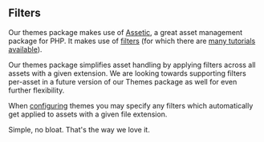 ## Filters

Our themes package makes use of [Assetic](https://github.com/kriswallsmith/assetic), a great asset management package for PHP. It makes use of [filters](https://github.com/kriswallsmith/assetic#filters) (for which there are [many tutorials available](http://www.slideshare.net/kriswallsmith/introducing-assetic-asset-management-for-php-53)).

Our themes package simplifies asset handling by applying filters across all assets with a given extension. We are looking towards supporting filters per-asset in a future version of our Themes package as well for even further flexibility.

When [configuring]({url}/installation/configuration) themes you may specify any filters which automatically get applied to assets with a given file extension.

Simple, no bloat. That's the way we love it.
